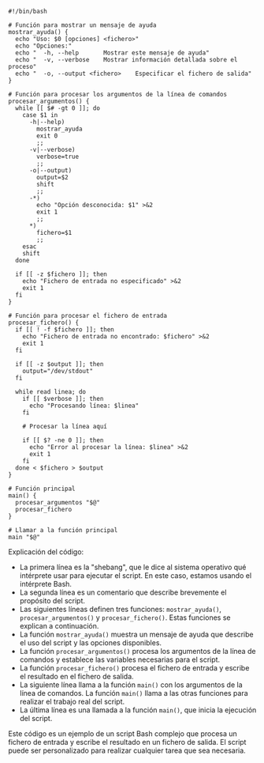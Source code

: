```shell
#!/bin/bash

# Función para mostrar un mensaje de ayuda
mostrar_ayuda() {
  echo "Uso: $0 [opciones] <fichero>"
  echo "Opciones:"
  echo "  -h, --help       Mostrar este mensaje de ayuda"
  echo "  -v, --verbose    Mostrar información detallada sobre el proceso"
  echo "  -o, --output <fichero>    Especificar el fichero de salida"
}

# Función para procesar los argumentos de la línea de comandos
procesar_argumentos() {
  while [[ $# -gt 0 ]]; do
    case $1 in
      -h|--help)
        mostrar_ayuda
        exit 0
        ;;
      -v|--verbose)
        verbose=true
        ;;
      -o|--output)
        output=$2
        shift
        ;;
      -*)
        echo "Opción desconocida: $1" >&2
        exit 1
        ;;
      *)
        fichero=$1
        ;;
    esac
    shift
  done

  if [[ -z $fichero ]]; then
    echo "Fichero de entrada no especificado" >&2
    exit 1
  fi
}

# Función para procesar el fichero de entrada
procesar_fichero() {
  if [[ ! -f $fichero ]]; then
    echo "Fichero de entrada no encontrado: $fichero" >&2
    exit 1
  fi

  if [[ -z $output ]]; then
    output="/dev/stdout"
  fi

  while read linea; do
    if [[ $verbose ]]; then
      echo "Procesando línea: $linea"
    fi

    # Procesar la línea aquí

    if [[ $? -ne 0 ]]; then
      echo "Error al procesar la línea: $linea" >&2
      exit 1
    fi
  done < $fichero > $output
}

# Función principal
main() {
  procesar_argumentos "$@"
  procesar_fichero
}

# Llamar a la función principal
main "$@"
```

Explicación del código:

* La primera línea es la "shebang", que le dice al sistema operativo qué intérprete usar para ejecutar el script. En este caso, estamos usando el intérprete Bash.
* La segunda línea es un comentario que describe brevemente el propósito del script.
* Las siguientes líneas definen tres funciones: `mostrar_ayuda()`, `procesar_argumentos()` y `procesar_fichero()`. Estas funciones se explican a continuación.
* La función `mostrar_ayuda()` muestra un mensaje de ayuda que describe el uso del script y las opciones disponibles.
* La función `procesar_argumentos()` procesa los argumentos de la línea de comandos y establece las variables necesarias para el script.
* La función `procesar_fichero()` procesa el fichero de entrada y escribe el resultado en el fichero de salida.
* La siguiente línea llama a la función `main()` con los argumentos de la línea de comandos. La función `main()` llama a las otras funciones para realizar el trabajo real del script.
* La última línea es una llamada a la función `main()`, que inicia la ejecución del script.

Este código es un ejemplo de un script Bash complejo que procesa un fichero de entrada y escribe el resultado en un fichero de salida. El script puede ser personalizado para realizar cualquier tarea que sea necesaria.